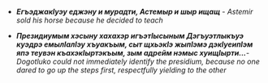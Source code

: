 
- **_ЕгъэджакIуэу еджэну и мурадти, Астемыр и шыр ищащ_** - _Astemir sold his horse because he decided to teach_



- **_Президиумым хэсыну хахахэр игъэтIысыным Дэгъуэтлыкъуэ куэдрэ емылIалIэу хъуакъым, сыт щхьэкIэ жыпIэмэ дэкIуеипIэм япэ теувэн къахэкIыртэкъым, зым адрейм нэмыс хуищIырти..._**- _Dogotluko could not immediately identify the presidium, because no one dared to go up the steps first, respectfully yielding to the other_



